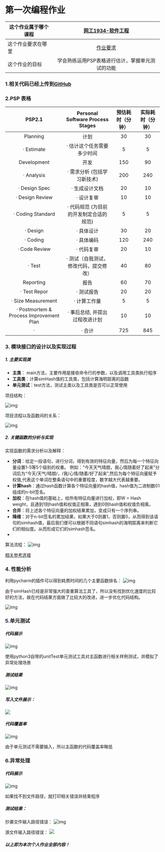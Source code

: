 # 第一次编程作业
|  这个作业属于哪个课程    | [网工1934-软件工程](https://edu.cnblogs.com/campus/gdgy/networkengineering1934-Softwareengineering)     |
| ---- | :--: |
|  这个作业要求在哪里    | [作业要求](https://edu.cnblogs.com/campus/gdgy/networkengineering1934-Softwareengineering/homework/12137)     |
|  这个作业的目标   |  学会熟练运用PSP表格进行估计，掌握单元测试的功能  | 

### 1.相关代码已经上传到[GitHub](https://github.com/lsk15602329916/plagiarism-checker)

### 2.PSP 表格

PSP2.1  | Personal Software Process Stages | 预估耗时（分钟）| 实际耗时（分钟）
:---: | :---: | :---: | :---: |
Planning | 计划 | 30 | 30 |
· Estimate | · 估计这个任务需要多少时间 | 5 | 5 |
Development | 开发 | 150 | 90 |
· Analysis | · 需求分析 (包括学习新技术) | 200 | 240 |
· Design Spec | · 生成设计文档 | 20 | 10 |
· Design Review | · 设计复审 | 10 | 10 |
· Coding Standard | · 代码规范 (为目前的开发制定合适的规范) | 5 | 5 |
· Design |  · 具体设计 | 30 | 20 |
· Coding | · 具体编码 | 120 | 240 |
· Code Review | · 代码复审 | 20 | 10 |
· Test | · 测试（自我测试，修改代码，提交修改）| 40 | 80 |
Reporting | 报告 | 60 | 70 |
· Test Repor | · 测试报告 | 20 | 20 |
· Size Measurement | · 计算工作量 | 5 | 5 |
· Postmortem & Process Improvement Plan | · 事后总结, 并提出过程改进计划 | 10 | 10 |
· | · 合计 | 725 | 845 |

### 3. 模块接口的设计以及实现过程
##### 1. 主要实现类
- **主类**： main方法，主要作用是接收命令行的参数，以及调用工具类执行程序
- **工具类**：计算simHash值的工具类，包括计算海明距离的函数
- **单元测试**：test方法，测试主类以及工具类是否可以正常使用

项目结构：

![img](https://img2020.cnblogs.com/blog/2531464/202109/2531464-20210919034359743-1926770983.png)

项目流程以及函数间的关系：

![img](https://img2020.cnblogs.com/blog/2531464/202109/2531464-20210919040518095-1196029495.png)

##### 2. 关键函数的分析与实现
实现函数的需求分析以及解释：
- **分词**：给定一段语句，进行分词，得到有效的特征向量，然后为每一个特征向量设置1-5等5个级别的权重。 例如：“今天天气晴朗，我心情随着好了起来”分词后为“今天/天气/晴朗/，/我/心情/随着/好了起来”,然后为每个特征向量赋予权值,代表这个单词在整条语句中的重要程度，数字越大代表越重要。
- **计算hash**：通过hash函数计算各个特征向量的hash值，hash值为二进制数01组成的n-bit签名。
- **加权**：在hash值的基础上，给所有特征向量进行加权，即W = Hash weight，且遇到1则hash值和权值正相乘，遇到0则hash值和权值负相乘。
- **合并**：将上述各个特征向量的加权结果累加，变成只有一个序列串。
- **降维**：对于n-bit签名的累加结果，如果大于0则置1，否则置0，从而得到该语句的simhash值，最后我们便可以根据不同语句simhash的海明距离来判断它们的相似度。从而形成它们的simhash签名。
- 
算法流程：
![img](https://img2020.cnblogs.com/blog/2531464/202109/2531464-20210919041439607-1362669256.png)

[相关参考连接](https://wizardforcel.gitbooks.io/the-art-of-programming-by-july/content/06.03.html)

### 4. 性能分析
利用pycharm的插件可以得到耗费时间的几个主要函数排名：
![img](https://img2020.cnblogs.com/blog/2531464/202109/2531464-20210919042110015-809711501.png)

由于simHash已经是非常强大的查重算法工具了，所以没有找到优化速度的比较好的方法，故在代码结果方面做了比较大的改进，进一步优化代码结构。

![img](https://img2020.cnblogs.com/blog/2531464/202109/2531464-20210919043225628-2091906056.png)

### 5.单元测试
##### 代码展示
![img](https://img2020.cnblogs.com/blog/2531464/202109/2531464-20210919043532995-830926859.png)

使用python3自带的unitTest单元测试工具对主函数进行相关样例测试，并模拟了异常处理场景

##### 测试结果
![img](https://img2020.cnblogs.com/blog/2531464/202109/2531464-20210919043703012-411637529.png)

##### 写入文件展示：
![](https://img2020.cnblogs.com/blog/2531464/202109/2531464-20210919045600502-524237110.png)

##### 代码覆盖率
![img](https://img2020.cnblogs.com/blog/2531464/202109/2531464-20210919045121810-1912640311.png)

由于单元测试不需要输入，所以主函数的代码覆盖率略低


### 6.异常处理
##### 代码展示
![img](https://img2020.cnblogs.com/blog/2531464/202109/2531464-20210919044029195-427609095.png)

如果找不到文件路径，就打印相关错误并结束程序
##### 测试结果：
抄袭文件输入路径错误：
![img](https://img2020.cnblogs.com/blog/2531464/202109/2531464-20210919044430093-2004214822.png)

源文件输入路径错误：
![](https://img2020.cnblogs.com/blog/2531464/202109/2531464-20210919045439907-1323147654.png)


##### 以上即为本次个人作业全部内容！
